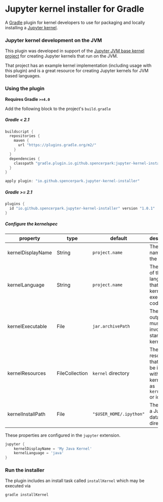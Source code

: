 # Jupyter kernel installer for Gradle

A [Gradle](https://gradle.org/) plugin for kernel developers to use for packaging and locally installing a [Jupyter kernel](http://jupyter.readthedocs.io/en/latest/projects/kernels.html).

### Jupyter kernel development on the JVM

This plugin was developed in support of the [Jupyter JVM base kernel project](https://github.com/SpencerPark/jupyter-jvm-basekernel) for creating Jupyter kernels that run on the JVM.

That project has an example kernel implementation (including usage with this plugin) and is a great resource for creating Jupyter kernels for JVM based languages.

### Using the plugin

**Requires Gradle `>=4.0`**

Add the following block to the project's `build.gradle`

##### Gradle < 2.1

```gradle
buildscript {
  repositories {
    maven {
      url "https://plugins.gradle.org/m2/"
    }
  }
  dependencies {
    classpath "gradle.plugin.io.github.spencerpark:jupyter-kernel-installer:1.0.1"
  }
}

apply plugin: "io.github.spencerpark.jupyter-kernel-installer"
```

##### Gradle >= 2.1

```gradle
plugins {
  id "io.github.spencerpark.jupyter-kernel-installer" version "1.0.1"
}
```

##### Configure the kernelspec

| **property**      | **type**       | **default**             | **description**                                                                         |
|-------------------|----------------|-------------------------|-----------------------------------------------------------------------------------------|
| kernelDisplayName | String         | `project.name`          | The display name of the kernel                                                          |
| kernelLanguage    | String         | `project.name`          | The name of the language that the kernel can execute code in                            |
| kernelExecutable  | File           | `jar.archivePath`       | The build output that must be invoked to start the kernel                               |
| kernelResources   | FileCollection | `kernel` directory      | The resources that should be included with the kernel such as `kernel.js` or icon files |
| kernelInstallPath | File           | `"$USER_HOME/.ipython"` | The path to a Jupyter data path directory                                               |

These properties are configured in the `jupyter` extension.

```gradle
jupyter {
    kernelDisplayName = 'My Java Kernel'
    kernelLanguage = 'java'
}
```

### Run the installer

The plugin includes an install task called `installKernel` which may be executed via

```bash
gradle installKernel
```
